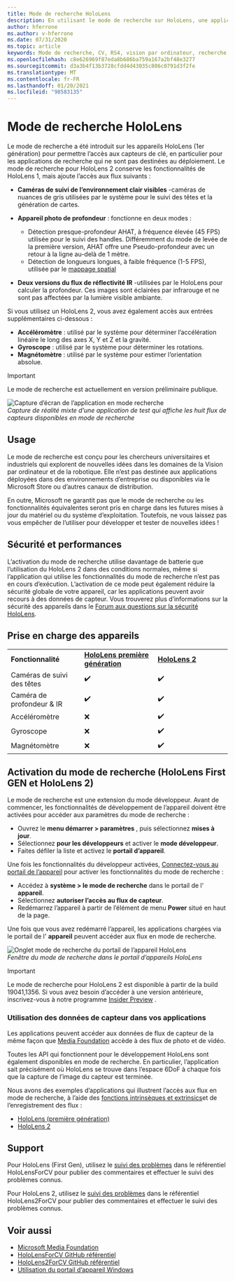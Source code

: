 ```yaml
---
title: Mode de recherche HoloLens
description: En utilisant le mode de recherche sur HoloLens, une application peut accéder aux flux de capteur de périphérique clé (profondeur, suivi de l’environnement et réflectivité de l’IR).
author: hferrone
ms.author: v-hferrone
ms.date: 07/31/2020
ms.topic: article
keywords: Mode de recherche, CV, RS4, vision par ordinateur, recherche, HoloLens, HoloLens 2
ms.openlocfilehash: c8e626969f87eda8b686ba759a167a2bf48e3277
ms.sourcegitcommit: d3a3b4f13b3728cfdd4d43035c806c0791d3f2fe
ms.translationtype: MT
ms.contentlocale: fr-FR
ms.lasthandoff: 01/20/2021
ms.locfileid: "98583135"
---
```

# <a name="hololens-research-mode"></a>Mode de recherche HoloLens

Le mode de recherche a été introduit sur les appareils HoloLens (1er génération) pour permettre l’accès aux capteurs de clé, en particulier pour les applications de recherche qui ne sont pas destinées au déploiement.  Le mode de recherche pour HoloLens 2 conserve les fonctionnalités de HoloLens 1, mais ajoute l’accès aux flux suivants :

* **Caméras de suivi de l’environnement clair visibles** -caméras de nuances de gris utilisées par le système pour le suivi des têtes et la génération de cartes.
* **Appareil photo de profondeur** : fonctionne en deux modes :  
    + Détection presque-profondeur AHAT, à fréquence élevée (45 FPS) utilisée pour le suivi des handles. Différemment du mode de levée de la première version, AHAT offre une Pseudo-profondeur avec un retour à la ligne au-delà de 1 mètre. 
    + Détection de longueurs longues, à faible fréquence (1-5 FPS), utilisée par le [mappage spatial](../../design/spatial-mapping.md)

* **Deux versions du flux de réflectivité IR** -utilisées par le HoloLens pour calculer la profondeur. Ces images sont éclairées par infrarouge et ne sont pas affectées par la lumière visible ambiante.

Si vous utilisez un HoloLens 2, vous avez également accès aux entrées supplémentaires ci-dessous :

* **Accéléromètre** : utilisé par le système pour déterminer l’accélération linéaire le long des axes X, Y et Z et la gravité.
* **Gyroscope** : utilisé par le système pour déterminer les rotations.
* **Magnétomètre** : utilisé par le système pour estimer l’orientation absolue.

> [!IMPORTANT]
> Le mode de recherche est actuellement en version préliminaire publique. 

![Capture d’écran de l’application en mode recherche](images/sensor-stream-viewer.jpg)<br>
*Capture de réalité mixte d’une application de test qui affiche les huit flux de capteurs disponibles en mode de recherche*

## <a name="usage"></a>Usage

Le mode de recherche est conçu pour les chercheurs universitaires et industriels qui explorent de nouvelles idées dans les domaines de la Vision par ordinateur et de la robotique.  Elle n’est pas destinée aux applications déployées dans des environnements d’entreprise ou disponibles via le Microsoft Store ou d’autres canaux de distribution.

En outre, Microsoft ne garantit pas que le mode de recherche ou les fonctionnalités équivalentes seront pris en charge dans les futures mises à jour du matériel ou du système d’exploitation. Toutefois, ne vous laissez pas vous empêcher de l’utiliser pour développer et tester de nouvelles idées !

## <a name="security-and-performance"></a>Sécurité et performances

L’activation du mode de recherche utilise davantage de batterie que l’utilisation du HoloLens 2 dans des conditions normales, même si l’application qui utilise les fonctionnalités du mode de recherche n’est pas en cours d’exécution.  L’activation de ce mode peut également réduire la sécurité globale de votre appareil, car les applications peuvent avoir recours à des données de capteur.  Vous trouverez plus d’informations sur la sécurité des appareils dans le [Forum aux questions sur la sécurité HoloLens](/hololens/hololens-faq-security).  

## <a name="device-support"></a>Prise en charge des appareils
<table>
    <colgroup>
    <col width="33%" />
    <col width="33%" />
    <col width="33%" /> </colgroup>
    <tr>
        <td><strong>Fonctionnalité</strong></td>
        <td><a href="/hololens/hololens1-hardware"><strong>HoloLens première génération</strong></a></td>
        <td><a href="/hololens/hololens2-hardware"><strong>HoloLens 2</strong></a></td>
    </tr>
     <tr>
        <td>Caméras de suivi des têtes</td>
        <td>✔️</td>
        <td>✔️</td>
    </tr>
    <tr>
        <td>Caméra de profondeur & IR</td>
        <td>✔️</td>
        <td>✔️</td>
    </tr>
    <tr>
        <td>Accéléromètre</td>
        <td>❌</td>
        <td>✔️</td>
    </tr>
    <tr>
        <td>Gyroscope</td>
        <td>❌</td>
        <td>✔️</td>
    </tr>
    <tr>
        <td>Magnétomètre</td>
        <td>❌</td>
        <td>✔️</td>
    </tr>
</table>

## <a name="enabling-research-mode-hololens-first-gen-and-hololens-2"></a>Activation du mode de recherche (HoloLens First GEN et HoloLens 2)

Le mode de recherche est une extension du mode développeur. Avant de commencer, les fonctionnalités de développement de l’appareil doivent être activées pour accéder aux paramètres du mode de recherche : 

* Ouvrez le **menu démarrer > paramètres** , puis sélectionnez **mises à jour**.
* Sélectionnez **pour les développeurs** et activer le **mode développeur**.
* Faites défiler la liste et activez le **portail d’appareil**.

Une fois les fonctionnalités du développeur activées, [Connectez-vous au portail de l’appareil](/windows/uwp/debug-test-perf/device-portal-hololens) pour activer les fonctionnalités du mode de recherche :

* Accédez à **système > le mode de recherche** dans le portail de l' **appareil**.
* Sélectionnez **autoriser l’accès au flux de capteur**.
* Redémarrez l’appareil à partir de l’élément de menu **Power** situé en haut de la page.

Une fois que vous avez redémarré l’appareil, les applications chargées via le portail de l' **appareil** peuvent accéder aux flux en mode de recherche.

![Onglet mode de recherche du portail de l’appareil HoloLens](images/ResearchModeDevPortal.png)<br>
*Fenêtre du mode de recherche dans le portail d’appareils HoloLens*

> [!IMPORTANT]
> Le mode de recherche pour HoloLens 2 est disponible à partir de la build 19041,1356. Si vous avez besoin d’accéder à une version antérieure, inscrivez-vous à notre programme [Insider Preview](/hololens/hololens-insider) .

### <a name="using-sensor-data-in-your-apps"></a>Utilisation des données de capteur dans vos applications

Les applications peuvent accéder aux données de flux de capteur de la même façon que [Media Foundation](/windows/win32/medfound/microsoft-media-foundation-sdk) accède à des flux de photo et de vidéo. 

Toutes les API qui fonctionnent pour le développement HoloLens sont également disponibles en mode de recherche. En particulier, l’application sait précisément où HoloLens se trouve dans l’espace 6DoF à chaque fois que la capture de l’image du capteur est terminée.

Nous avons des exemples d’applications qui illustrent l’accès aux flux en mode de recherche, à l’aide des [fonctions intrinsèques et extrinsics](/windows/mixed-reality/locatable-camera#locating-the-device-camera-in-the-world)et de l’enregistrement des flux :
* [HoloLens (première génération)](https://github.com/Microsoft/HoloLensForCV)
* [HoloLens 2](https://github.com/microsoft/HoloLens2ForCV)

## <a name="support"></a>Support

Pour HoloLens (First Gen), utilisez le [suivi des problèmes](https://github.com/Microsoft/HololensForCV/issues) dans le référentiel HoloLensForCV pour publier des commentaires et effectuer le suivi des problèmes connus.

Pour HoloLens 2, utilisez le [suivi des problèmes](https://github.com/microsoft/HoloLens2ForCV/issues) dans le référentiel HoloLens2ForCV pour publier des commentaires et effectuer le suivi des problèmes connus.

## <a name="see-also"></a>Voir aussi

* [Microsoft Media Foundation](/windows/win32/medfound/microsoft-media-foundation-sdk)
* [HoloLensForCV GitHub référentiel](https://github.com/Microsoft/HoloLensForCV)
* [HoloLens2ForCV GitHub référentiel](https://github.com/microsoft/HoloLens2ForCV)
* [Utilisation du portail d’appareil Windows](using-the-windows-device-portal.md)